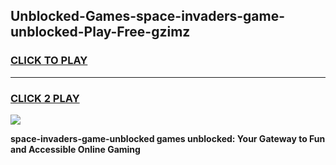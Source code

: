 
## Unblocked-Games-space-invaders-game-unblocked-Play-Free-gzimz
<h3>
<a href="https://premium76.site?title=space-invaders-game-unblocked&ref=23A">CLICK TO PLAY</a></h3>
<hr>

<h3>
<a href="https://premium76.site?title=space-invaders-game-unblocked&ref=23A">CLICK 2 PLAY</a>
  
</h3>

<a href="https://premium76.site?title=space-invaders-game-unblocked&ref=23A"><img src="https://clearcache.store/games.png"></a>


**space-invaders-game-unblocked games unblocked: Your Gateway to Fun and Accessible Online Gaming**
